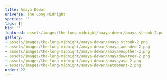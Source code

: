 ```yaml
---
title: Amaya Dewar
universe: The Long Midnight
species: ''
tags: []
bio: ''
featured: assets/images/the-long-midnight/amaya-dewar/amaya_stronk-2.png
gallery:
- assets/images/the-long-midnight/amaya-dewar/amaya_stronk-2.png
- assets/images/the-long-midnight/amaya-dewar/amaya_wounded-2.png
- assets/images/the-long-midnight/amaya-dewar/amayaanopther-2.png
- assets/images/the-long-midnight/amaya-dewar/amayadewaryea-2.png
- assets/images/the-long-midnight/amaya-dewar/amayayaya-2.png
- assets/images/the-long-midnight/amaya-dewar/batmoment-2.png
order: 22
---
```

